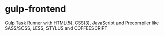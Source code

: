 # gulp-frontend

Gulp Task Runner with HTML(5), CSS(3), JavaScript and Precompiler like SASS/SCSS, LESS, STYLUS and COFFEESCRIPT